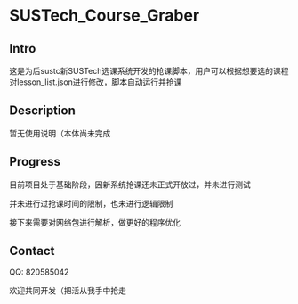 # SUSTech_Course_Graber

## Intro

这是为后sustc新SUSTech选课系统开发的抢课脚本，用户可以根据想要选的课程对lesson_list.json进行修改，脚本自动运行并抢课

## Description

暂无使用说明（本体尚未完成

## Progress

目前项目处于基础阶段，因新系统抢课还未正式开放过，并未进行测试

并未进行过抢课时间的限制，也未进行逻辑限制

接下来需要对网络包进行解析，做更好的程序优化

## Contact

QQ: 820585042

欢迎共同开发（把活从我手中抢走

